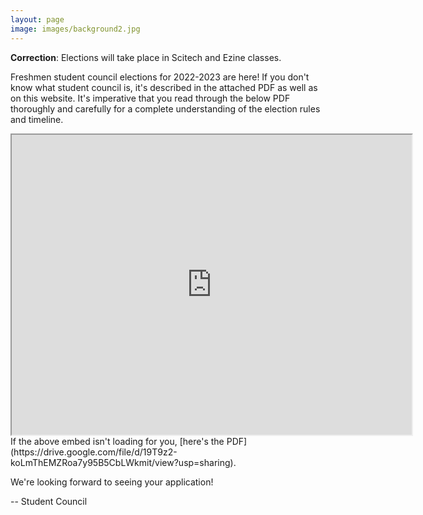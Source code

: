 ```yaml
---
layout: page
image: images/background2.jpg
---
```

**Correction**: Elections will take place in Scitech and Ezine classes.

Freshmen student council elections for 2022-2023 are here! If you don't know what student council is, it's described in the attached PDF as well as on this website. It's imperative that you read through the below PDF thoroughly and carefully for a complete understanding of the election rules and timeline.

<iframe src="https://drive.google.com/file/d/19T9z2-koLmThEMZRoa7y95B5CbLWkmit/preview" width="640" height="480"></iframe>
If the above embed isn't loading for you, [here's the PDF](https://drive.google.com/file/d/19T9z2-koLmThEMZRoa7y95B5CbLWkmit/view?usp=sharing).

We're looking forward to seeing your application!

-- Student Council
